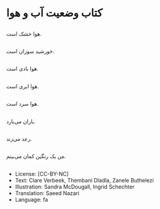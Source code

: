 # کتاب وضعیت آب و هوا

##
هوا خشک است.

##
خورشید سوزان است.

##
هوا بادی است.

##
هوا ابری است.

##
 هوا سرد است.

##
باران می‌بارد.

##
رعد می‌زند.

##
من یک رنگین کمان می‌بینم.

##
* License: [CC-BY-NC]
* Text: Clare Verbeek, Thembani Dladla, Zanele Buthelezi
* Illustration: Sandra McDougall, Ingrid Schechter
* Translation: Saeed Nazari
* Language: fa
